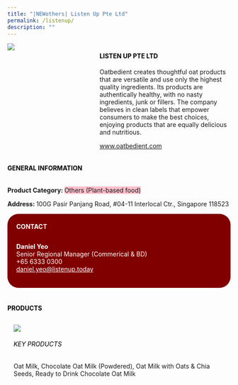 ```yaml
---
title: "|NEWothers| Listen Up Pte Ltd"
permalink: /listenup/
description: ""
---
```

<head>
	<div class="flex-paragraph">
		<!--hi there! this is a comment and will provide you with instructional guides-->
		<!--insert booth number here!-->
		<p style="text-transform: uppercase"></p></div>
			<div class="flex-container" style="display: flex; flex-wrap: wrap;">
				<!--insert DOWNLOAD link of company logo between the " marks!-->
			<div class="card sgds" style="flex: 1 1 40%; display: block;"><img src="https://drive.google.com/uc?export=download&id=1l1GzHROK2pLBdCE4J2nV__vUoE4frmyw"></div>
	<div class="card-sgds" style="flex: 1 1 58%; display: block; margin-left: 3px">
		<h4 style="text-transform: uppercase; color: black;"><!--insert the exhibitor's name between the <b> tags here--><b>Listen Up Pte Ltd</b></h4><!--insert the exhibitor's description between the <p> tags here-->
		<p>Oatbedient creates thoughtful oat products that are versatile and use
only the highest quality ingredients. Its products are authentically
healthy, with no nasty ingredients, junk or fillers. The company
believes in clean labels that empower consumers to make the best
choices, enjoying products that are equally delicious and nutritious.</p>
		<!--insert the exhibitor's website link, making sure there is "https:// www." present please. make sure the entire https link goes in between the " marks-->
		<p><a href="www.oatbedient.com" target="_blank"><!--insert the www website link here (no need for https)-->www.oatbedient.com</a></p>
	</div>
</div>
</head>

<body>
	<h4 style="text-transform: uppercase; color: black;"><b>General Information</b></h4>
		<div class="flex-container" style="display: flex; flex-wrap: wrap;">
			<div class="card sgds" style="flex: 1 1 65%; display: block; align-self: stretch">
			<div class="flex-paragraph">
			<p><b>Product Category: </b><span style=" background-color: pink; border-radius: 10 px;"><!--insert the exhibitor's pdt cat between the <p> tags here-->Others (Plant-based food)</span></p> 
						<p><b></b><!--insert all the exhibitor's certifications between the </b> and </p> here--></p>
			<p><b></b><!--insert all the exhibitor's export markets between the </b> and </p> here--></p>
			<p style="margin-bottom: 10px;"><b> </b><!--insert all the exhibitor's potential business partners between the </b> and </p> here--></p>
				<p><b>Address: </b><!--insert all the exhibitor's address the </b> and </p> here-->100G Pasir Panjang Road, #04-11 Interlocal Ctr., Singapore 118523</p>
			</div>
		</div>
		<div class="card sgds" style="flex: 1 1 35%; padding: 10px; display: block; background-color: maroon; border-radius: 25px; align-self: center;">
		<h4 style="color: white; margin-top: 10px; margin-left: 10px;">CONTACT</h4>
		<div class="flex-paragraph">
			<!--replace with exhibitor's: -->
			<p style="padding: 10px; color: white;"><b><!-- POC name-->Daniel Yeo</b><br><!-- designation-->Senior Regional Manager (Commerical & BD)<br><!--contact number-->+65 6333 0300<br><!-- for linking purposes, insert their email after "mailto:"...--><a href="mailto:daniel.yeo@listenup.today" style="color: white;"><!--...and also include the display email before </a> here-->daniel.yeo@listenup.today</a></p>
		</div>
			</div>
		</div>
	<br>
		<h4 style="text-transform: uppercase; color: black;"><b>products</b></h4>
<div style="display: flex; flex-wrap: wrap;">
  <div class="card sgds" style="flex: 1 1 47%; margin: 10px; display: block;"><!--insert the exhibitor's DOWNLOAD image for product between the " marks here-->
	<div class="flex-image" style="display: block;"><img src="https://drive.google.com/uc?export=download&id=1tmv-y4tw9pvn_mtdz8r7TxEXV0lbp7BB"></div>
	<div class="flex-paragraph">
		<h6 style="text-transform: uppercase; color: black;"><!--insert product name before </h6> and product description after <p>-->Key Products</h6>
Oat Milk, Chocolate Oat Milk (Powdered), Oat Milk with Oats & Chia
Seeds, Ready to Drink Chocolate Oat Milk





</p></div>